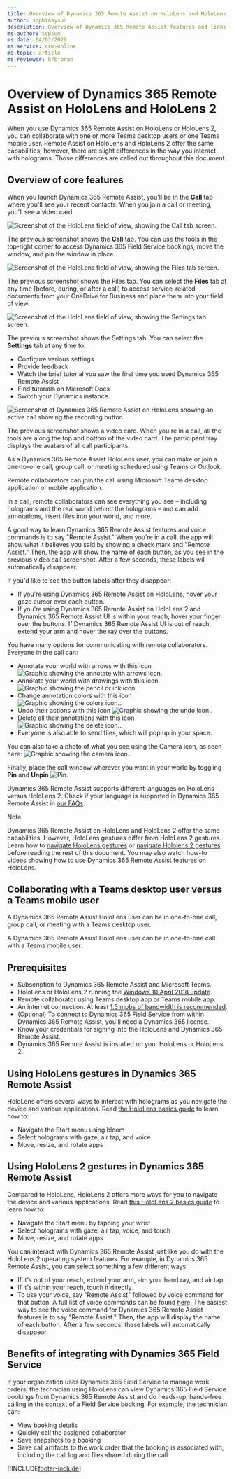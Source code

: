 ```yaml
---
title: Overview of Dynamics 365 Remote Assist on HoloLens and HoloLens 2
author: sophiasysun
description: Overview of Dynamics 365 Remote Assist features and links to HoloLens and HoloLens 2 gestures 
ms.author: sopsun
ms.date: 04/01/2020
ms.service: crm-online
ms.topic: article
ms.reviewer: krbjoran
---
```

# Overview of Dynamics 365 Remote Assist on HoloLens and HoloLens 2

When you use Dynamics 365 Remote Assist on HoloLens or HoloLens 2, you can collaborate with one or more Teams desktop users or one Teams mobile user. Remote Assist on HoloLens and HoloLens 2 offer the same capabilities; however, there are slight differences in the way you interact with holograms. Those differences are called out throughout this document.

## Overview of core features

When you launch Dynamics 365 Remote Assist, you'll be in the **Call** tab where you'll see your recent contacts. When you join a call or meeting, you'll see a video card.  

![Screenshot of the HoloLens field of view, showing the Call tab screen.](media/02.00-contacts.png)

The previous screenshot shows the **Call** tab. You can use the tools in the top-right corner to access Dynamics 365 Field Service bookings, move the window, and pin the window in place.

 ![Screenshot of the HoloLens field of view, showing the Files tab screen.](media/06.00-files.png "Files")

 The previous screenshot shows the Files tab. You can select the **Files** tab at any time (before, during, or after a call) to access service-related documents from your OneDrive for Business and place them into your field of view.

![Screenshot of the HoloLens field of view, showing the Settings tab screen.](media/08.00-settings.png "Settings")

The previous screenshot shows the Settings tab. You can select the **Settings** tab at any time to:

- Configure various settings
- Provide feedback
- Watch the brief tutorial you saw the first time you used Dynamics 365 Remote Assist
- Find tutorials on Microsoft Docs
- Switch your Dynamics instance.  

![Screenshot of Dynamics 365 Remote Assist on HoloLens showing an active call showing the recording button.](media/03.00-call.png)

The previous screenshot shows a video card. When you're in a call, all the tools are along the top and bottom of the video card. The participant tray displays the avatars of all call participants.  

As a Dynamics 365 Remote Assist HoloLens user, you can make or join a one-to-one call, group call, or meeting scheduled using Teams or Outlook.

Remote collaborators can join the call using Microsoft Teams desktop application or mobile application.  

In a call, remote collaborators can see everything you see – including holograms and the real world behind the holograms – and can add annotations, insert files into your world, and more.

A good way to learn Dynamics 365 Remote Assist features and voice commands is to say "Remote Assist." When you're in a call, the app will show what it believes you said by showing a check mark and "Remote Assist." Then, the app will show the name of each button, as you see in the previous video call screenshot. After a few seconds, these labels will automatically disappear.

If you'd like to see the button labels after they disappear:

- If you're using Dynamics 365 Remote Assist on HoloLens, hover your gaze cursor over each button.
- If you're using Dynamics 365 Remote Assist on HoloLens 2 and Dynamics 365 Remote Assist UI is within your reach, hover your finger over the buttons. If Dynamics 365 Remote Assist UI is out of reach, extend your arm and hover the ray over the buttons.

You have many options for communicating with remote collaborators. Everyone in the call can:

- Annotate your world with arrows with this icon ![Graphic showing the annotate with arrows icon](media/RAHL_Arrow.png "Arrow").
- Annotate your world with drawings with this icon ![Graphic showing the pencil or ink icon](media/RAHL_Ink.png "Ink").
- Change annotation colors with this icon ![Graphic showing the colors icon.](media/RAHL_Color.png "Colors").
- Undo their actions with this icon ![Graphic showing the undo icon.](media/RAHL_Undo.png "Undo").
- Delete all their annotations with this icon ![Graphic showing the delete icon.](media/RAHL_Trash.png "Delete").
- Everyone is also able to send files, which will pop up in your space.  

You can also take a photo of what you see using the Camera icon, as seen here: ![Graphic showing the camera icon.](media/RAHL_Camera.png "Camera").

Finally, place the call window wherever you want in your world by toggling **Pin** and **Unpin** ![Pin](media/RAHL_Pin.png "Pin").

Dynamics 365 Remote Assist supports different languages on HoloLens versus HoloLens 2. Check if your language is supported in Dynamics 365 Remote Assist in [our FAQs](faq-hololens.md).

> [!Note]
> Dynamics 365 Remote Assist on HoloLens and HoloLens 2 offer the same capabilities. However, HoloLens gestures differ from HoloLens 2 gestures. Learn how to [navigate HoloLens gestures](/hololens/hololens1-basic-usage) or [navigate Hololens 2 gestures](/hololens/hololens2-basic-usage) before reading the rest of this document. You may also watch how-to videos showing how to use Dynamics 365 Remote Assist features on HoloLens.

## Collaborating with a Teams desktop user versus a Teams mobile user

A Dynamics 365 Remote Assist HoloLens user can be in one-to-one call, group call, or meeting with a Teams desktop user.

A Dynamics 365 Remote Assist HoloLens user can be in one-to-one call with a Teams mobile user.

## Prerequisites

- Subscription to Dynamics 365 Remote Assist and Microsoft Teams.
- HoloLens or HoloLens 2 running the [Windows 10 April 2018 update](requirements.md).
- Remote collaborator using Teams desktop app or Teams mobile app.  
- An internet connection. At least [1.5 mpbs of bandwidth is recommended](/microsoftteams/upgrade-prepare-environment-prepare-network#bandwidth-planning).
- (Optional) To connect to Dynamics 365 Field Service from within Dynamics 365 Remote Assist, you'll need a Dynamics 365 license.
- Know your credentials for signing into the HoloLens and Dynamics 365 Remote Assist.
- Dynamics 365 Remote Assist is installed on your HoloLens or HoloLens 2.

## Using HoloLens gestures in Dynamics 365 Remote Assist

HoloLens offers several ways to interact with holograms as you navigate the device and various applications. Read [the HoloLens basics guide](/hololens/hololens1-basic-usage) to learn how to:

- Navigate the Start menu using bloom
- Select holograms with gaze, air tap, and voice
- Move, resize, and rotate apps

## Using HoloLens 2 gestures in Dynamics 365 Remote Assist

Compared to HoloLens, HoloLens 2 offers more ways for you to navigate the device and various applications. Read [this HoloLens 2 basics guide](/hololens/hololens2-basic-usage) to learn how to:

- Navigate the Start menu by tapping your wrist
- Select holograms with gaze, air tap, voice, and touch
- Move, resize, and rotate apps

You can interact with Dynamics 365 Remote Assist just like you do with the HoloLens 2 operating system features. For example, in Dynamics 365 Remote Assist, you can select something a few different ways:

- If it's out of your reach, extend your arm, aim your hand ray, and air tap.
- If it's within your reach, touch it directly.
- To use your voice, say "Remote Assist" followed by voice command for that button. A full list of voice commands can be found [here](voice-commands-hololens.md). The easiest way to see the voice command for Dynamics 365 Remote Assist features is to say "Remote Assist." Then, the app will display the name of each button. After a few seconds, these labels will automatically disappear.

## Benefits of integrating with Dynamics 365 Field Service

If your organization uses Dynamics 365 Field Service to manage work orders, the technician using HoloLens can view Dynamics 365 Field Service bookings from Dynamics 365 Remote Assist and do heads-up, hands-free calling in the context of a Field Service booking. For example, the technician can:

- View booking details
- Quickly call the assigned collaborator  
- Save snapshots to a booking
- Save call artifacts to the work order that the booking is associated with, including the call log and files shared during the call


[!INCLUDE[footer-include](../includes/footer-banner.md)]